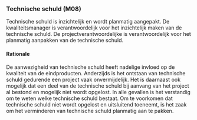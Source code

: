 ### Technische schuld (M08)

Technische schuld is inzichtelijk en wordt planmatig aangepakt. De kwaliteitsmanager is verantwoordelijk voor het inzichtelijk maken van de technische schuld. De projectverantwoordelijke is verantwoordelijk voor het planmatig aanpakken van de technische schuld.

#### Rationale

De aanwezigheid van technische schuld heeft nadelige invloed op de kwaliteit van de eindproducten. Anderzijds is het ontstaan van technische schuld gedurende een project vaak onvermijdelijk. Het is daarnaast ook mogelijk dat een deel van de technische schuld bij aanvang van het project al bestond en mogelijk niet wordt opgelost. In alle gevallen is het verstandig om te weten welke technische schuld bestaat. Om te voorkomen dat technische schuld niet wordt opgelost en uitsluitend toeneemt, is het zaak om het verminderen van technische schuld planmatig aan te pakken.
